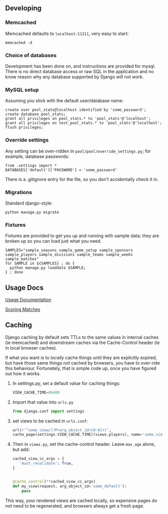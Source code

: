 ## Developing

### Memcached

Memcached defaults to `localhost:11211`, very easy to start:
```
memcached -d
```

### Choice of databases

Development has been done on, and instructions are provided for mysql. There is no direct database access or raw SQL in the application and no know reason why any database supported by Django will not work.

### MySQL setup

Assuming you stick with the default user/database name:

```
create user pool_stats@localhost identified by 'some_password';
create database pool_stats;
grant all privileges on pool_stats.* to 'pool_stats'@'localhost';
grant all privileges on test_pool_stats.* to 'pool_stats'@'localhost';
flush privileges;
```

### Override settings ###

Any setting can be over-ridden in `pool/pool/override_settings.py`; for example, database passwords:
```
from .settings import *
DATABASES['default']['PASSWORD'] = 'some_password'
```

There is a .gitignore entry for the file, so you don't accidentally check it in.

### Migrations

Standard django-style:

```
python manage.py migrate
```

### Fixtures

Fixtures are provided to get you up and running with sample data; they are broken up so you can load just what you need.

```
SAMPLES="sample_seasons sample_game_setup sample_sponsors sample_players sample_divisions sample_teams sample_weeks sample_matches"
for SAMPLE in ${SAMPLES} ; do {
  python manage.py loaddata $SAMPLE;
} ; done
```

## Usage Docs

[Usage Documentation](usage_docs.md)

[Scoring Matches](scoring_matches.md)


## Caching

Django caching by default sets TTLs to the same values in internal caches (ie memcached) and downstream caches via the Cache-Control header (ie in local browser caches).

If what you want is to *locally* cache things until they are explicitly expired, but have those same things not cached by browsers, you have to over-ride this behaviour.
Fortunately, that is simple code up, once you have figured out how it works.

1. In settings.py, set a default value for caching things:

    ```python
    VIEW_CACHE_TIME=86400
    ```
1. Import that value into `urls.py`
    ```python
    from django.conf import settings
    ```
1. set views to be cached in `urls.conf`:
    ```python
    url(r'^some_view/(?P<arg_object_id>[0-9]+)', 
    cache_page(settings.VIEW_CACHE_TIME)(views.players), name='some_view'),

    ```
1. Then in `views.py`, set the cache-control header. Leave `max_age` alone, but add:
    ```python
    cached_view_cc_args = {
       'must_revalidate': True,
    }


    @cache_control(**cached_view_cc_args)
    def my_view(request, arg_object_id='some_default'):
        pass
    ```
This way, your rendered views are cached locally, so expensive pages do not need to be regenerated, and browsers always get a fresh page.

